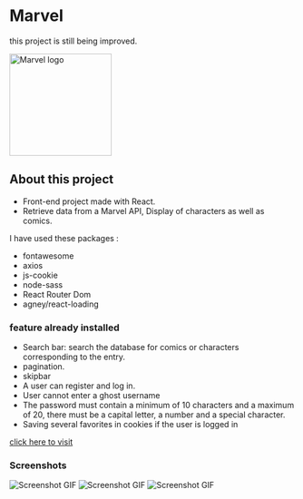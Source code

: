 # Marvel

this project is still being improved.

<img src= https://res.cloudinary.com/dgu3expdz/image/upload/w_1000,ar_16:9,c_fill,g_auto,e_sharpen/v1618926131/M1_apcpzi.jpg alt="Marvel logo" height="180px" />

## About this project

- Front-end project made with React.
- Retrieve data from a Marvel API, Display of characters as well as comics.

I have used these packages :

- fontawesome
- axios
- js-cookie
- node-sass
- React Router Dom
- agney/react-loading

### feature already installed

- Search bar: search the database for comics or characters corresponding to the entry.
- pagination.
- skipbar
- A user can register and log in.
- User cannot enter a ghost username
- The password must contain a minimum of 10 characters and a maximum of 20, there must be a capital letter, a number and a special character.
- Saving several favorites in cookies if the user is logged in

[click here to visit](https://marvel-luc.netlify.app/)

### Screenshots

![Screenshot GIF](./Preview/Marvel-characters.gif)
![Screenshot GIF](./Preview/Marvel-comics.gif)
![Screenshot GIF](./Preview/Marvel-connexion.gif)
